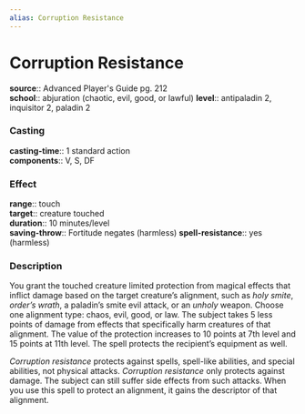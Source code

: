 ```yaml
---
alias: Corruption Resistance
---
```


# Corruption Resistance 

**source**:: Advanced Player's Guide pg. 212  
**school**:: abjuration (chaotic, evil, good, or lawful)
**level**:: antipaladin 2, inquisitor 2, paladin 2

### Casting 

**casting-time**:: 1 standard action  
**components**:: V, S, DF

### Effect 

**range**:: touch  
**target**:: creature touched  
**duration**:: 10 minutes/level  
**saving-throw**:: Fortitude negates (harmless)
**spell-resistance**:: yes (harmless)

### Description 

You grant the touched creature limited protection from magical effects that inflict damage based on the target creature’s alignment, such as *holy smite*, *order’s wrath*, a paladin’s smite evil attack, or an *unholy* weapon. Choose one alignment type: chaos, evil, good, or law. The subject takes 5 less points of damage from effects that specifically harm creatures of that alignment. The value of the protection increases to 10 points at 7th level and 15 points at 11th level. The spell protects the recipient’s equipment as well.  
  
*Corruption resistance* protects against spells, spell-like abilities, and special abilities, not physical attacks. *Corruption resistance* only protects against damage. The subject can still suffer side effects from such attacks. When you use this spell to protect an alignment, it gains the descriptor of that alignment.
